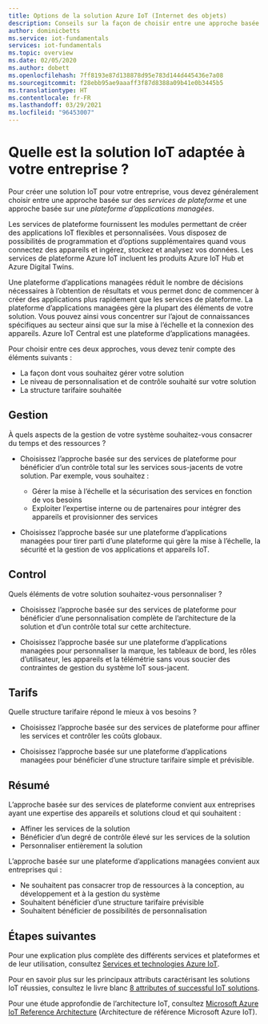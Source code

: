 ```yaml
---
title: Options de la solution Azure IoT (Internet des objets)
description: Conseils sur la façon de choisir entre une approche basée sur des services de plateforme et une approche basée sur une plateforme d’applications managées pour la création d’une solution IoT. L’approche basée sur des services de plateforme utilise des services tels qu’IoT Hub et Digital Twins comme modules. L’approche basée sur une plateforme d’applications managées utilise IoT Central pour assurer un démarrage rapide.
author: dominicbetts
ms.service: iot-fundamentals
services: iot-fundamentals
ms.topic: overview
ms.date: 02/05/2020
ms.author: dobett
ms.openlocfilehash: 7ff8193e87d138878d95e783d144d445436e7a08
ms.sourcegitcommit: f28ebb95ae9aaaff3f87d8388a09b41e0b3445b5
ms.translationtype: HT
ms.contentlocale: fr-FR
ms.lasthandoff: 03/29/2021
ms.locfileid: "96453007"
---
```

# <a name="what-is-the-right-iot-solution-for-your-business"></a>Quelle est la solution IoT adaptée à votre entreprise ?

Pour créer une solution IoT pour votre entreprise, vous devez généralement choisir entre une approche basée sur des *services de plateforme* et une approche basée sur une *plateforme d’applications managées*.

Les services de plateforme fournissent les modules permettant de créer des applications IoT flexibles et personnalisées. Vous disposez de possibilités de programmation et d’options supplémentaires quand vous connectez des appareils et ingérez, stockez et analysez vos données. Les services de plateforme Azure IoT incluent les produits Azure IoT Hub et Azure Digital Twins.

Une plateforme d’applications managées réduit le nombre de décisions nécessaires à l’obtention de résultats et vous permet donc de commencer à créer des applications plus rapidement que les services de plateforme. La plateforme d’applications managées gère la plupart des éléments de votre solution. Vous pouvez ainsi vous concentrer sur l’ajout de connaissances spécifiques au secteur ainsi que sur la mise à l’échelle et la connexion des appareils. Azure IoT Central est une plateforme d’applications managées.

Pour choisir entre ces deux approches, vous devez tenir compte des éléments suivants :

- La façon dont vous souhaitez gérer votre solution
- Le niveau de personnalisation et de contrôle souhaité sur votre solution
- La structure tarifaire souhaitée

## <a name="management"></a>Gestion

À quels aspects de la gestion de votre système souhaitez-vous consacrer du temps et des ressources ? 

- Choisissez l’approche basée sur des services de plateforme pour bénéficier d’un contrôle total sur les services sous-jacents de votre solution. Par exemple, vous souhaitez :

    - Gérer la mise à l’échelle et la sécurisation des services en fonction de vos besoins
    - Exploiter l’expertise interne ou de partenaires pour intégrer des appareils et provisionner des services

- Choisissez l’approche basée sur une plateforme d’applications managées pour tirer parti d’une plateforme qui gère la mise à l’échelle, la sécurité et la gestion de vos applications et appareils IoT.

## <a name="control"></a>Control

Quels éléments de votre solution souhaitez-vous personnaliser ?

- Choisissez l’approche basée sur des services de plateforme pour bénéficier d’une personnalisation complète de l’architecture de la solution et d’un contrôle total sur cette architecture.

- Choisissez l’approche basée sur une plateforme d’applications managées pour personnaliser la marque, les tableaux de bord, les rôles d’utilisateur, les appareils et la télémétrie sans vous soucier des contraintes de gestion du système IoT sous-jacent.

## <a name="pricing"></a>Tarifs

Quelle structure tarifaire répond le mieux à vos besoins ?

- Choisissez l’approche basée sur des services de plateforme pour affiner les services et contrôler les coûts globaux.

- Choisissez l’approche basée sur une plateforme d’applications managées pour bénéficier d’une structure tarifaire simple et prévisible.

## <a name="summary"></a>Résumé

L’approche basée sur des services de plateforme convient aux entreprises ayant une expertise des appareils et solutions cloud et qui souhaitent :

- Affiner les services de la solution
- Bénéficier d’un degré de contrôle élevé sur les services de la solution
- Personnaliser entièrement la solution

L’approche basée sur une plateforme d’applications managées convient aux entreprises qui :

- Ne souhaitent pas consacrer trop de ressources à la conception, au développement et à la gestion du système
- Souhaitent bénéficier d’une structure tarifaire prévisible
- Souhaitent bénéficier de possibilités de personnalisation

## <a name="next-steps"></a>Étapes suivantes

Pour une explication plus complète des différents services et plateformes et de leur utilisation, consultez [Services et technologies Azure IoT](iot-services-and-technologies.md).

Pour en savoir plus sur les principaux attributs caractérisant les solutions IoT réussies, consultez le livre blanc [8 attributes of successful IoT solutions](https://aka.ms/8attributes).

Pour une étude approfondie de l’architecture IoT, consultez [Microsoft Azure IoT Reference Architecture](/azure/architecture/reference-architectures/iot) (Architecture de référence Microsoft Azure IoT).